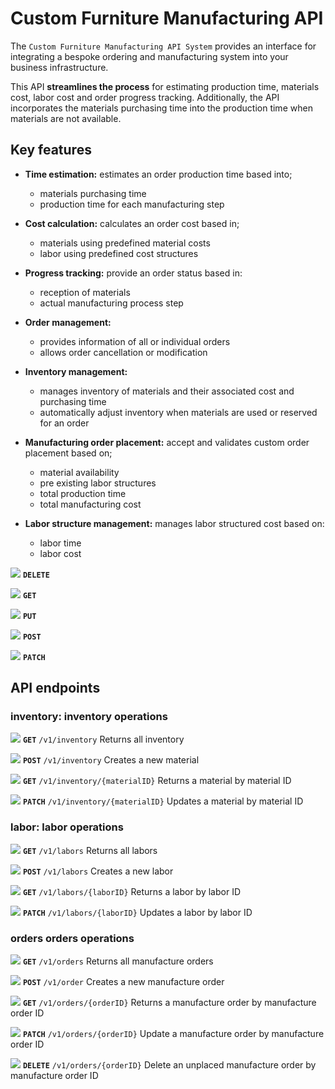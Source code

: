 # Custom Furniture Manufacturing API

The `Custom Furniture Manufacturing API System` provides an interface for integrating a bespoke ordering and manufacturing system into your business infrastructure.

This API **streamlines the process** for estimating production time, materials cost, labor cost and order progress tracking. Additionally, the API incorporates the materials purchasing time into the production time when materials are not available.

## Key features

- **Time estimation:** estimates an order production time based into;

  - materials purchasing time
  - production time for each manufacturing step

- **Cost calculation:** calculates an order cost based in;

  - materials using predefined material costs
  - labor using predefined cost structures

- **Progress tracking:** provide an order status based in:

  - reception of materials
  - actual manufacturing process step

- **Order management:**

  - provides information of all or individual orders
  - allows order cancellation or modification

- **Inventory management:**

  - manages inventory of materials and their associated cost and purchasing time
  - automatically adjust inventory when materials are used or reserved for an order

- **Manufacturing order placement:** accept and validates custom order placement based on;

  - material availability
  - pre existing labor structures
  - total production time
  - total manufacturing cost

- **Labor structure management:** manages labor structured cost based on:

  - labor time
  - labor cost

![](https://placehold.co/10x10/f03c15/f03c15.png) **`DELETE`**

![](https://placehold.co/15x15/1589F0/1589F0.png) **`GET`**

![](https://placehold.co/15x15/FF9933/FF9933.png) **`PUT`**

![](https://placehold.co/15x15/00DC0D/00DC0D.png) **`POST`**

![](https://placehold.co/15x15/EC01BE/EC01BE.png) **`PATCH`**

## API endpoints

### **inventory:** inventory operations

![](https://placehold.co/15x15/1589F0/1589F0.png) **`GET`** `/v1/inventory` Returns all inventory

![](https://placehold.co/15x15/00DC0D/00DC0D.png) **`POST`** `/v1/inventory` Creates a new material

![](https://placehold.co/15x15/1589F0/1589F0.png) **`GET`** `/v1/inventory/{materialID}` Returns a material by material ID

![](https://placehold.co/15x15/EC01BE/EC01BE.png) **`PATCH`** `/v1/inventory/{materialID}` Updates a material by material ID

### **labor:** labor operations

![](https://placehold.co/15x15/1589F0/1589F0.png) **`GET`** `/v1/labors` Returns all labors

![](https://placehold.co/15x15/00DC0D/00DC0D.png) **`POST`** `/v1/labors` Creates a new labor

![](https://placehold.co/15x15/1589F0/1589F0.png) **`GET`** `/v1/labors/{laborID}` Returns a labor by labor ID

![](https://placehold.co/15x15/EC01BE/EC01BE.png) **`PATCH`** `/v1/labors/{laborID}` Updates a labor by labor ID

### **orders** orders operations

![](https://placehold.co/15x15/1589F0/1589F0.png) **`GET`** `/v1/orders` Returns all manufacture orders

![](https://placehold.co/15x15/00DC0D/00DC0D.png) **`POST`** `/v1/order` Creates a new manufacture order

![](https://placehold.co/15x15/1589F0/1589F0.png) **`GET`** `/v1/orders/{orderID}` Returns a manufacture order by manufacture order ID

![](https://placehold.co/15x15/EC01BE/EC01BE.png) **`PATCH`** `/v1/orders/{orderID}` Update a manufacture order by manufacture order ID

![](https://placehold.co/10x10/f03c15/f03c15.png) **`DELETE`** `/v1/orders/{orderID}` Delete an unplaced manufacture order by manufacture order ID